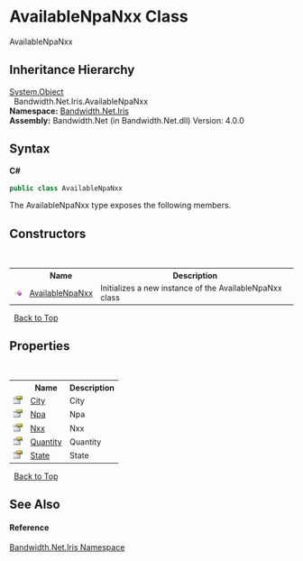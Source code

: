 ﻿# AvailableNpaNxx Class
 

AvailableNpaNxx


## Inheritance Hierarchy
<a href="http://msdn2.microsoft.com/en-us/library/e5kfa45b" target="_blank">System.Object</a><br />&nbsp;&nbsp;Bandwidth.Net.Iris.AvailableNpaNxx<br />
**Namespace:**&nbsp;<a href ="N_Bandwidth_Net_Iris.md">Bandwidth.Net.Iris</a><br />**Assembly:**&nbsp;Bandwidth.Net (in Bandwidth.Net.dll) Version: 4.0.0

## Syntax

**C#**<br />
``` C#
public class AvailableNpaNxx
```

The AvailableNpaNxx type exposes the following members.


## Constructors
&nbsp;<table><tr><th></th><th>Name</th><th>Description</th></tr><tr><td>![Public method](media/pubmethod.gif "Public method")</td><td><a href ="M_Bandwidth_Net_Iris_AvailableNpaNxx__ctor.md">AvailableNpaNxx</a></td><td>
Initializes a new instance of the AvailableNpaNxx class</td></tr></table>&nbsp;
<a href="#availablenpanxx-class">Back to Top</a>

## Properties
&nbsp;<table><tr><th></th><th>Name</th><th>Description</th></tr><tr><td>![Public property](media/pubproperty.gif "Public property")</td><td><a href ="P_Bandwidth_Net_Iris_AvailableNpaNxx_City.md">City</a></td><td>
City</td></tr><tr><td>![Public property](media/pubproperty.gif "Public property")</td><td><a href ="P_Bandwidth_Net_Iris_AvailableNpaNxx_Npa.md">Npa</a></td><td>
Npa</td></tr><tr><td>![Public property](media/pubproperty.gif "Public property")</td><td><a href ="P_Bandwidth_Net_Iris_AvailableNpaNxx_Nxx.md">Nxx</a></td><td>
Nxx</td></tr><tr><td>![Public property](media/pubproperty.gif "Public property")</td><td><a href ="P_Bandwidth_Net_Iris_AvailableNpaNxx_Quantity.md">Quantity</a></td><td>
Quantity</td></tr><tr><td>![Public property](media/pubproperty.gif "Public property")</td><td><a href ="P_Bandwidth_Net_Iris_AvailableNpaNxx_State.md">State</a></td><td>
State</td></tr></table>&nbsp;
<a href="#availablenpanxx-class">Back to Top</a>

## See Also


#### Reference
<a href ="N_Bandwidth_Net_Iris.md">Bandwidth.Net.Iris Namespace</a><br />
